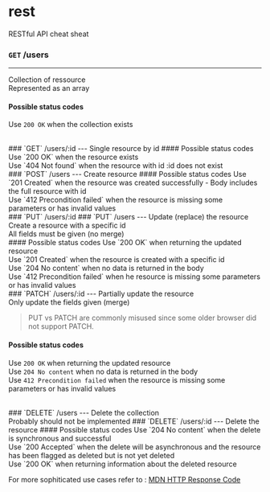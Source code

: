 # rest
RESTful API cheat sheat

### `GET` /users
---
Collection of ressource <br/> Represented as an array
#### Possible status codes
Use `200 OK` when the collection exists

<br/>
### `GET` /users/:id
---
Single resource by id
#### Possible status codes
Use `200 OK` when the resource exists <br/>
Use `404 Not found` when the resource with id :id does not exist

<br/>
### `POST` /users
---
Create resource
#### Possible status codes
Use `201 Created` when the resource was created successfully - Body includes the full resource with id <br/>
Use `412 Precondition failed` when the resource is missing some parameters or has invalid values

<br/>
### `PUT` /users/:id 
### `PUT` /users 
---
Update (replace) the resource <br/>
Create a resource with a specific id <br/>
All fields must be given (no merge) <br/>
#### Possible status codes
Use `200 OK` when returning the updated resource <br/>
Use `201 Created` when the resource is created with a specific id <br/>
Use `204 No content` when no data is returned in the body <br/>
Use `412 Precondition failed` when he resource is missing some parameters or has invalid values

<br/>
### `PATCH` /users/:id
---
Partially update the resource <br/>
Only update the fields given (merge)

>PUT vs PATCH are commonly misused since some older browser did not support PATCH.

#### Possible status codes
Use `200 OK` when returning the updated resource <br/>
Use `204 No content` when no data is returned in the body <br/>
Use `412 Precondition failed` when the resource is missing some parameters or has invalid values <br/>

<br/>
### `DELETE` /users
---
Delete the collection <br/>
Probably should not be implemented
### `DELETE` /users/:id
---
Delete the resource
#### Possible status codes
Use `204 No content` when the delete is synchronous and successful <br/>
Use `200 Accepted` when the delete will be asynchronous and the resource has been flagged as deleted but is not yet deleted <br/>
Use `200 OK` when returning information about the deleted resource

For more sophiticated use cases refer to : [MDN HTTP Response Code](https://developer.mozilla.org/en-US/docs/Web/HTTP/Response_codes)
